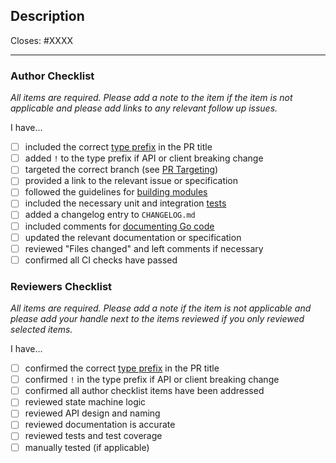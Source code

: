 <!--
The default pull request template is for types feat, fix, or refactor.
For other templates, add one of the following parameters to the url:
- template=docs.md
- template=other.md
-->

## Description

Closes: #XXXX

<!-- Add a description of the changes that this PR introduces and the files that
are the most critical to review. -->

---

### Author Checklist

_All items are required. Please add a note to the item if the item is not applicable and
please add links to any relevant follow up issues._

I have...

- [ ] included the correct [type prefix](https://github.com/commitizen/conventional-commit-types/blob/v3.0.0/index.json) in the PR title
- [ ] added `!` to the type prefix if API or client breaking change
- [ ] targeted the correct branch (see [PR Targeting](https://github.com/Stride-Labs/cosmos-sdk/blob/master/CONTRIBUTING.md#pr-targeting))
- [ ] provided a link to the relevant issue or specification
- [ ] followed the guidelines for [building modules](https://github.com/Stride-Labs/cosmos-sdk/blob/master/docs/building-modules)
- [ ] included the necessary unit and integration [tests](https://github.com/Stride-Labs/cosmos-sdk/blob/master/CONTRIBUTING.md#testing)
- [ ] added a changelog entry to `CHANGELOG.md`
- [ ] included comments for [documenting Go code](https://blog.golang.org/godoc)
- [ ] updated the relevant documentation or specification
- [ ] reviewed "Files changed" and left comments if necessary
- [ ] confirmed all CI checks have passed

### Reviewers Checklist

_All items are required. Please add a note if the item is not applicable and please add
your handle next to the items reviewed if you only reviewed selected items._

I have...

- [ ] confirmed the correct [type prefix](https://github.com/commitizen/conventional-commit-types/blob/v3.0.0/index.json) in the PR title
- [ ] confirmed `!` in the type prefix if API or client breaking change
- [ ] confirmed all author checklist items have been addressed
- [ ] reviewed state machine logic
- [ ] reviewed API design and naming
- [ ] reviewed documentation is accurate
- [ ] reviewed tests and test coverage
- [ ] manually tested (if applicable)
